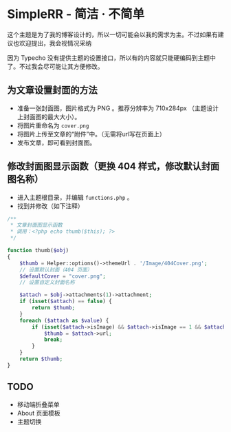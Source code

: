 # SimpleRR - 简洁 · 不简单

这个主题是为了我的博客设计的，所以一切可能会以我的需求为主。不过如果有建议也欢迎提出，我会视情况采纳  

因为 Typecho 没有提供主题的设置接口，所以有的内容就只能硬编码到主题中了。不过我会尽可能让其方便修改。  

## 为文章设置封面的方法
- 准备一张封面图，图片格式为 PNG 。推荐分辨率为 710x284px （主题设计上封面图的最大大小）。
- 将图片重命名为 `cover.png` 
- 将图片上传至文章的“附件”中。（无需将url写在页面上）
- 发布文章，即可看到封面图。

## 修改封面图显示函数（更换 404 样式，修改默认封面图名称）
- 进入主题根目录，并编辑 `functions.php` 。
- 找到并修改（如下注释）

``` php
/**
 * 文章封面图显示函数
 * 调用：<?php echo thumb($this); ?>
 */

function thumb($obj)
{	
	$thumb = Helper::options()->themeUrl . '/Image/404Cover.png';
	// 设置默认封面（404 页面）
	$defaultCover = "cover.png";
	// 设置自定义封面名称

	$attach = $obj->attachments(1)->attachment;
	if (isset($attach) == false) {
		return $thumb;
	}
	foreach ($attach as $value) {
		if (isset($attach->isImage) && $attach->isImage == 1 && $attach->name == $defaultCover) {
			$thumb = $attach->url;
			break;
		}
	}
	return $thumb;
}
```

## TODO
- 移动端折叠菜单
- About 页面模板
- 主题切换